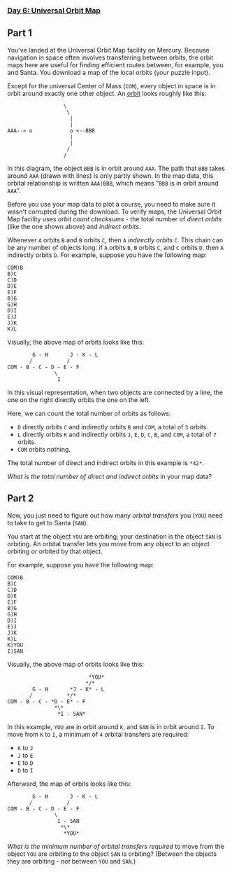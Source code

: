 ﻿### [Day 6: Universal Orbit Map](https://adventofcode.com/2019/day/6)

## Part 1
You've landed at the Universal Orbit Map facility on Mercury.  Because navigation in space often involves transferring between orbits, the orbit maps here are useful for finding efficient routes between, for example, you and Santa. You download a map of the local orbits (your puzzle input).

Except for the universal Center of Mass (`COM`), every object in space is in orbit around exactly one other object.  An [orbit](https://en.wikipedia.org/wiki/Orbit) looks roughly like this:

```
                  \
                   \
                    |
                    |
AAA--> o            o <--BBB
                    |
                    |
                   /
                  /
```

In this diagram, the object `BBB` is in orbit around `AAA`. The path that `BBB` takes around `AAA` (drawn with lines) is only partly shown. In the map data, this orbital relationship is written `AAA)BBB`, which means "`BBB` is in orbit around `AAA`".

Before you use your map data to plot a course, you need to make sure it wasn't corrupted during the download.  To verify maps, the Universal Orbit Map facility uses *orbit count checksums* - the total number of *direct orbits* (like the one shown above) and *indirect orbits*.

	
Whenever `A` orbits `B` and `B` orbits `C`, then `A` *indirectly orbits* `C`.  This chain can be any number of objects long: if `A` orbits `B`, `B` orbits `C`, and `C` orbits `D`, then `A` indirectly orbits `D`.
For example, suppose you have the following map:

```
COM)B
B)C
C)D
D)E
E)F
B)G
G)H
D)I
E)J
J)K
K)L
```

Visually, the above map of orbits looks like this:

```
        G - H       J - K - L
       /           /
COM - B - C - D - E - F
               \
                I
```

In this visual representation, when two objects are connected by a line, the one on the right directly orbits the one on the left.

Here, we can count the total number of orbits as follows:


 - `D` directly orbits `C` and indirectly orbits `B` and `COM`, a total of `3` orbits.
 - `L` directly orbits `K` and indirectly orbits `J`, `E`, `D`, `C`, `B`, and `COM`, a total of `7` orbits.
 - `COM` orbits nothing.

The total number of direct and indirect orbits in this example is `*42*`.

*What is the total number of direct and indirect orbits* in your map data?


## Part 2
Now, you just need to figure out how many *orbital transfers* you (`YOU`) need to take to get to Santa (`SAN`).

You start at the object `YOU` are orbiting; your destination is the object `SAN` is orbiting. An orbital transfer lets you move from any object to an object orbiting or orbited by that object.

For example, suppose you have the following map:

```
COM)B
B)C
C)D
D)E
E)F
B)G
G)H
D)I
E)J
J)K
K)L
K)YOU
I)SAN
```

Visually, the above map of orbits looks like this:

```
                          *YOU*
                         */*
        G - H       *J - K* - L
       /           */*
COM - B - C - *D - E* - F
               *\*
                *I - SAN*
```

In this example, `YOU` are in orbit around `K`, and `SAN` is in orbit around `I`. To move from `K` to `I`, a minimum of `4` orbital transfers are required:


 - `K` to `J`
 - `J` to `E`
 - `E` to `D`
 - `D` to `I`

Afterward, the map of orbits looks like this:

```
        G - H       J - K - L
       /           /
COM - B - C - D - E - F
               \
                I - SAN
                 *\*
                  *YOU*
```

*What is the minimum number of orbital transfers required* to move from the object `YOU` are orbiting to the object `SAN` is orbiting? (Between the objects they are orbiting - *not* between `YOU` and `SAN`.)